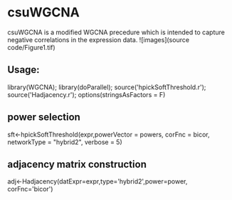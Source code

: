 # csuWGCNA
csuWGCNA is a modified WGCNA precedure which is intended to capture negative correlations in the expression data.
![images](source code/Figure1.tif)


## Usage:
library(WGCNA); 
library(doParallel);
source('hpickSoftThreshold.r');
source('Hadjacency.r');
options(stringsAsFactors = F)

## power selection
sft<-hpickSoftThreshold(expr,powerVector = powers, corFnc = bicor, networkType = "hybrid2", verbose = 5)

## adjacency matrix construction
adj<-Hadjacency(datExpr=expr,type='hybrid2',power=power, corFnc='bicor')

